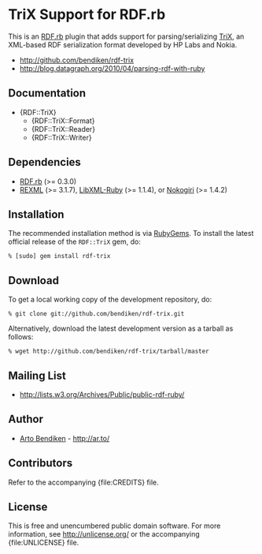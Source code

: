 TriX Support for RDF.rb
=======================

This is an [RDF.rb][] plugin that adds support for parsing/serializing
[TriX][], an XML-based RDF serialization format developed by HP Labs and
Nokia.

* <http://github.com/bendiken/rdf-trix>
* <http://blog.datagraph.org/2010/04/parsing-rdf-with-ruby>

Documentation
-------------

* {RDF::TriX}
  * {RDF::TriX::Format}
  * {RDF::TriX::Reader}
  * {RDF::TriX::Writer}

Dependencies
------------

* [RDF.rb](http://rubygems.org/gems/rdf) (>= 0.3.0)
* [REXML](http://ruby-doc.org/stdlib/libdoc/rexml/rdoc/) (>= 3.1.7),
  [LibXML-Ruby](http://rubygems.org/gems/libxml-ruby) (>= 1.1.4), or
  [Nokogiri](http://rubygems.org/gems/nokogiri) (>= 1.4.2)

Installation
------------

The recommended installation method is via [RubyGems](http://rubygems.org/).
To install the latest official release of the `RDF::TriX` gem, do:

    % [sudo] gem install rdf-trix

Download
--------

To get a local working copy of the development repository, do:

    % git clone git://github.com/bendiken/rdf-trix.git

Alternatively, download the latest development version as a tarball as
follows:

    % wget http://github.com/bendiken/rdf-trix/tarball/master

Mailing List
------------

* <http://lists.w3.org/Archives/Public/public-rdf-ruby/>

Author
------

* [Arto Bendiken](http://github.com/bendiken) - <http://ar.to/>

Contributors
------------

Refer to the accompanying {file:CREDITS} file.

License
-------

This is free and unencumbered public domain software. For more information,
see <http://unlicense.org/> or the accompanying {file:UNLICENSE} file.

[RDF.rb]:   http://rdf.rubyforge.org/
[TriX]:     http://www.w3.org/2004/03/trix/
